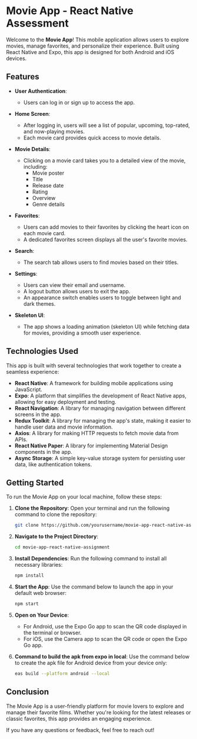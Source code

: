 # Movie App - React Native Assessment

Welcome to the **Movie App**! This mobile application allows users to explore movies, manage favorites, and personalize their experience. Built using React Native and Expo, this app is designed for both Android and iOS devices.

## Features

- **User Authentication**:
  - Users can log in or sign up to access the app.
- **Home Screen**:

  - After logging in, users will see a list of popular, upcoming, top-rated, and now-playing movies.
  - Each movie card provides quick access to movie details.

- **Movie Details**:

  - Clicking on a movie card takes you to a detailed view of the movie, including:
    - Movie poster
    - Title
    - Release date
    - Rating
    - Overview
    - Genre details

- **Favorites**:

  - Users can add movies to their favorites by clicking the heart icon on each movie card.
  - A dedicated favorites screen displays all the user's favorite movies.

- **Search**:

  - The search tab allows users to find movies based on their titles.

- **Settings**:

  - Users can view their email and username.
  - A logout button allows users to exit the app.
  - An appearance switch enables users to toggle between light and dark themes.

- **Skeleton UI**:
  - The app shows a loading animation (skeleton UI) while fetching data for movies, providing a smooth user experience.

## Technologies Used

This app is built with several technologies that work together to create a seamless experience:

- **React Native**: A framework for building mobile applications using JavaScript.
- **Expo**: A platform that simplifies the development of React Native apps, allowing for easy deployment and testing.
- **React Navigation**: A library for managing navigation between different screens in the app.
- **Redux Toolkit**: A library for managing the app's state, making it easier to handle user data and movie information.
- **Axios**: A library for making HTTP requests to fetch movie data from APIs.
- **React Native Paper**: A library for implementing Material Design components in the app.
- **Async Storage**: A simple key-value storage system for persisting user data, like authentication tokens.

## Getting Started

To run the Movie App on your local machine, follow these steps:

1. **Clone the Repository**:
   Open your terminal and run the following command to clone the repository:

   ```bash
   git clone https://github.com/yourusername/movie-app-react-native-assignment.git
   ```

2. **Navigate to the Project Directory**:

   ```bash
   cd movie-app-react-native-assignment
   ```

3. **Install Dependencies**:
   Run the following command to install all necessary libraries:

   ```bash
   npm install
   ```

4. **Start the App**:
   Use the command below to launch the app in your default web browser:

   ```bash
   npm start
   ```

5. **Open on Your Device**:

   - For Android, use the Expo Go app to scan the QR code displayed in the terminal or browser.
   - For iOS, use the Camera app to scan the QR code or open the Expo Go app.

6. **Command to build the apk from expo in local**:
   Use the command below to create the apk file for Android device from your device only:

   ```bash
   eas build --platform android --local
   ```

## Conclusion

The Movie App is a user-friendly platform for movie lovers to explore and manage their favorite films. Whether you're looking for the latest releases or classic favorites, this app provides an engaging experience.

If you have any questions or feedback, feel free to reach out!
